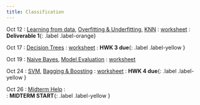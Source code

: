 ```yaml
---
title: Classification
---
```


Oct 12 
: [Learning from data](#), [Overfitting & Underfitting](#), [KNN](#) 
  : [worksheet](#)
    : **Deliverable 1**{: .label .label-orange}

Oct 17 
: [Decision Trees](#) 
  : [worksheet](#) 
    : **HWK 3 due**{: .label .label-yellow }

Oct 19 
: [Naive Bayes](#), [Model Evaluation](#) 
  : [worksheet](#)

Oct 24 
: [SVM](#), [Bagging & Boosting](#) 
  : [worksheet](#) 
    : **HWK 4 due**{: .label .label-yellow }

Oct 26 
: [Midterm Help](#) 
  :  
    : **MIDTERM START**{: .label .label-yellow }
